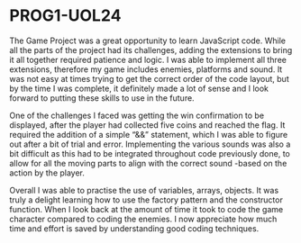 # PROG1-UOL24
The Game Project was a great opportunity to learn JavaScript code. While all the parts of the project
had its challenges, adding the extensions to bring it all together required patience and logic. I
was able to implement all three extensions, therefore my game includes enemies, platforms
and sound. It was not easy at times trying to get the correct order of the code layout, but by
the time I was complete, it definitely made a lot of sense and I look forward to putting these
skills to use in the future.

One of the challenges I faced was getting the win confirmation to be displayed, after the
player had collected five coins and reached the flag. It required the addition of a simple “&&”
statement, which I was able to figure out after a bit of trial and error. Implementing the various
sounds was also a bit difficult as this had to be integrated throughout code previously done, to
allow for all the moving parts to align with the correct sound -based on the action by the
player.

Overall I was able to practise the use of variables, arrays, objects. It was truly a delight
learning how to use the factory pattern and the constructor function. When I look back at the
amount of time it took to code the game character compared to coding the enemies. I now
appreciate how much time and effort is saved by understanding good coding techniques.
